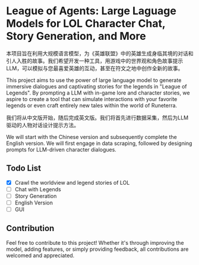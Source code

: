 #  League of Agents: Large Laguage Models for LOL Character Chat, Story Generation, and More

本项目旨在利用大规模语言模型，为《英雄联盟》中的英雄生成身临其境的对话和引人入胜的故事。我们希望开发一种工具，用游戏中的世界观和角色故事提示LLM，可以模拟与您最喜爱英雄的互动，甚至在符文之地中创作全新的故事。

This project aims to use the power of large language model to generate immersive dialogues and captivating stories for the legends in "League of Legends". By prompting a LLM with in-game lore and character stories, we aspire to create a tool that can simulate interactions with your favorite legends or even craft entirely new tales within the world of Runeterra.

我们将从中文版开始，随后完成英文版。我们将首先进行数据采集，然后为LLM驱动的人物对话设计提示方法。

We will start with the Chinese version and subsequently complete the English version. We will first engage in data scraping, followed by designing prompts for LLM-driven character dialogues.

## Todo List

 - [x] Crawl the worldview and legend stories of LOL
 - [ ] Chat with Legends 
 - [ ] Story Generation
 - [ ] English Version
 - [ ] GUI

## Contribution

Feel free to contribute to this project! Whether it's through improving the model, adding features, or simply providing feedback, all contributions are welcomed and appreciated.

